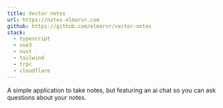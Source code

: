 ```yaml
---
title: Vector notes
url: https://notes.elmarvr.com
github: https://github.com/elmarvr/vector-notes
stack:
  - typescript
  - vue3
  - nuxt
  - tailwind
  - trpc
  - cloudflare
---
```


A simple application to take notes, but featuring an ai chat so you can ask questions about your notes.
